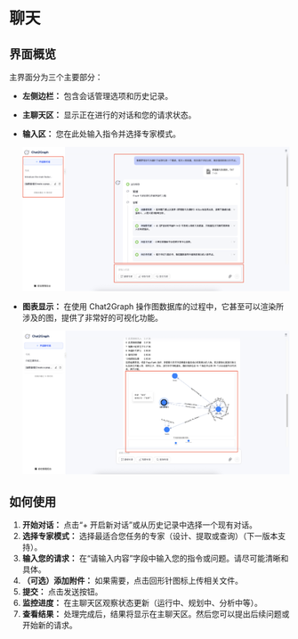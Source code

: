 # 聊天

## 界面概览

主界面分为三个主要部分：

* **左侧边栏：** 包含会话管理选项和历史记录。
* **主聊天区：** 显示正在进行的对话和您的请求状态。
* **输入区：** 您在此处输入指令并选择专家模式。

    ![alt text](../img/chat-layout-2-cn.png)

* **图表显示：** 在使用 Chat2Graph 操作图数据库的过程中，它甚至可以渲染所涉及的图，提供了非常好的可视化功能。

    ![alt text](../img/chat-layout-3-cn.png)

## 如何使用

1. **开始对话：** 点击“+ 开启新对话”或从历史记录中选择一个现有对话。
2. **选择专家模式：** 选择最适合您任务的专家（设计、提取或查询）（下一版本支持）。
3. **输入您的请求：** 在“请输入内容”字段中输入您的指令或问题。请尽可能清晰和具体。
4. **（可选）添加附件：** 如果需要，点击回形针图标上传相关文件。
5. **提交：** 点击发送按钮。
6. **监控进度：** 在主聊天区观察状态更新（运行中、规划中、分析中等）。
7. **查看结果：** 处理完成后，结果将显示在主聊天区。然后您可以提出后续问题或开始新的请求。
